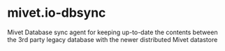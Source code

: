 # mivet.io-dbsync
Mivet Database sync agent for keeping up-to-date the contents between the 3rd party legacy database with the newer distributed Mivet datastore
